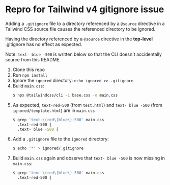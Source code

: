 # Repro for Tailwind v4 gitignore issue

Adding a `.gitignore` file to a directory referenced by a `@source` directive in a Tailwind CSS source file causes the referenced directory to be ignored.

Having the directory referenced by a `@source` directive in the **top-level** .gitignore has no effect as expected.

Note: `text- blue -500` is written below so that the CLI doesn't accidentally source from this README.

1. Clone this repo
2. Run `npm install`
3. Ignore the `ignored` directory: `echo ignored >> .gitignore`
4. Build `main.css`:
   ```sh
   $ npx @tailwindcss/cli -i base.css -o main.css
   ```
5. As expected, `text-red-500` (from `test.html`) and `text- blue -500` (from `ignored/template.html`) are in `main.css`
   ```sh
   $ grep 'text-\(red\|blue\)-500' main.css
     .text-red-500 {
     .text- blue -500 {
   ```
6. Add a `.gitignore` file to the `ignored` directory:
   ```sh
   $ echo '*' > ignored/.gitignore
   ```
7. Build `main.css` again and observe that `text- blue -500` is now missing in `main.css`:
   ```sh
   $ grep 'text-\(red\|blue\)-500' main.css
     .text-red-500 {
   ```
